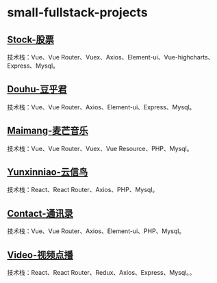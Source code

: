 # small-fullstack-projects

## [Stock-股票](./stock/)
技术栈：Vue、Vue Router、Vuex、Axios、Element-ui、Vue-highcharts、Express、Mysql。

## [Douhu-豆乎君](./douhu/)
技术栈：Vue、Vue Router、Axios、Element-ui、Express、Mysql。

## [Maimang-麦芒音乐](./maimang/)
技术栈：Vue、Vue Router、Vuex、Vue Resource、PHP、Mysql。

## [Yunxinniao-云信鸟](./yunxinniao/)
技术栈：React、React Router、Axios、PHP、Mysql。

## [Contact-通讯录](./contact/)
技术栈：Vue、Vue Router、Axios、Element-ui、PHP、Mysql。

## [Video-视频点播](./video/)
技术栈：React、React Router、Redux、Axios、Express、Mysql。。
